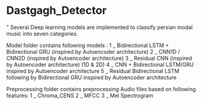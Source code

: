 # Dastgagh_Detector

" Several Deep learning models are implemented to classify persian modal music into seven categories.

Model folder contains following models : 
  1 _ Bidirectional LSTM + Bidirectional GRU (inspired by Autoencoder architecture)
  2 _ CNN1D / CNN2D (inspired by Autoencoder architecture)
  3 _ Residual CNN (inspired by Autoencoder architecture) (1D & 2D)
  4 _ CNN + Bidirectional LSTM/GRU inspired by Autoencoder architecture
  5 _ Residual Bidirectional LSTM following by Bidirectional GRU inspired by Autoencoder architecture
  
Preprocessing folder contains preprocessing Audio files based on following features:
  1 _ Chroma_CENS
  2 _ MFCC
  3 _ Mel Spectrogram
 
